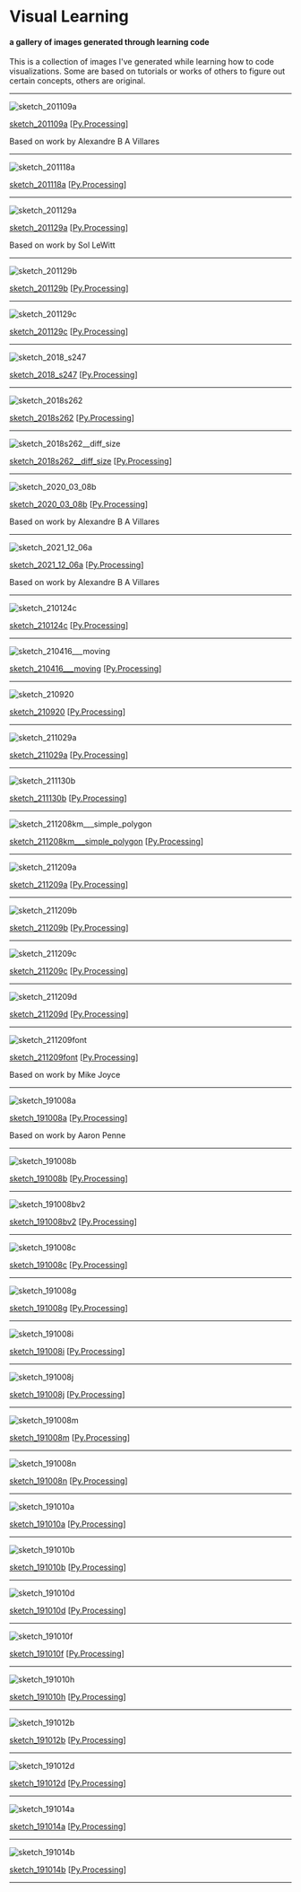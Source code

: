 # Visual Learning

#### a gallery of images generated through learning code

This is a collection of images I've generated while learning how to code visualizations. Some are based on tutorials or works of others to figure out certain concepts, others are original.

---

![sketch_201109a](2021/sketch_201109a/output.png)

[sketch_201109a](https://github.com/fkmooney/visual-learning/tree/master/2021/sketch_201109a) [[Py.Processing](https://fkmooney.github.io/como-instalar-o-processing-modo-python/index-EN)]

Based on work by Alexandre B A Villares

---

![sketch_201118a](2021/sketch_201118a/20227.png)

[sketch_201118a](https://github.com/fkmooney/visual-learning/tree/master/2021/sketch_201118a) [[Py.Processing](https://fkmooney.github.io/como-instalar-o-processing-modo-python/index-EN)]

---

![sketch_201129a](2021/sketch_201129a/sketch_201129a.png)

[sketch_201129a](https://github.com/fkmooney/visual-learning/tree/master/2021/sketch_201129a) [[Py.Processing](https://fkmooney.github.io/como-instalar-o-processing-modo-python/index-EN)]

Based on work by Sol LeWitt

---

![sketch_201129b](2021/sketch_201129b/sketch_201129b.png)

[sketch_201129b](https://github.com/fkmooney/visual-learning/tree/master/2021/sketch_201129b) [[Py.Processing](https://fkmooney.github.io/como-instalar-o-processing-modo-python/index-EN)]

---

![sketch_201129c](2021/sketch_201129c/sketch_201129c.png)

[sketch_201129c](https://github.com/fkmooney/visual-learning/tree/master/2021/sketch_201129c) [[Py.Processing](https://fkmooney.github.io/como-instalar-o-processing-modo-python/index-EN)]

---

![sketch_2018_s247](2021/sketch_2018_s247/4314.png)

[sketch_2018_s247](https://github.com/fkmooney/visual-learning/tree/master/2021/sketch_2018_s247) [[Py.Processing](https://fkmooney.github.io/como-instalar-o-processing-modo-python/index-EN)]

---

![sketch_2018s262](2021/sketch_2018s262/416.png)

[sketch_2018s262](https://github.com/fkmooney/visual-learning/tree/master/2021/sketch_2018s262) [[Py.Processing](https://fkmooney.github.io/como-instalar-o-processing-modo-python/index-EN)]

---

![sketch_2018s262__diff_size](2021/sketch_2018s262__diff_size/2678.png)

[sketch_2018s262__diff_size](https://github.com/fkmooney/visual-learning/tree/master/2021/sketch_2018s262__diff_size) [[Py.Processing](https://fkmooney.github.io/como-instalar-o-processing-modo-python/index-EN)]

---

![sketch_2020_03_08b](2021/sketch_2020_03_08b/0764.png)

[sketch_2020_03_08b](https://github.com/fkmooney/visual-learning/tree/master/2021/sketch_2020_03_08b) [[Py.Processing](https://fkmooney.github.io/como-instalar-o-processing-modo-python/index-EN)]

Based on work by Alexandre B A Villares

---

![sketch_2021_12_06a](2021/sketch_2021_12_06a/sketch_2021_12_06a.png)

[sketch_2021_12_06a](https://github.com/fkmooney/visual-learning/tree/master/2021/sketch_2021_12_06a) [[Py.Processing](https://fkmooney.github.io/como-instalar-o-processing-modo-python/index-EN)]

Based on work by Alexandre B A Villares

---

![sketch_210124c](2021/sketch_210124c/202.png)

[sketch_210124c](https://github.com/fkmooney/visual-learning/tree/master/2021/sketch_210124c) [[Py.Processing](https://fkmooney.github.io/como-instalar-o-processing-modo-python/index-EN)]

---

![sketch_210416___moving](2021/sketch_210416___moving/199.png)

[sketch_210416___moving](https://github.com/fkmooney/visual-learning/tree/master/2021/sketch_210416___moving) [[Py.Processing](https://fkmooney.github.io/como-instalar-o-processing-modo-python/index-EN)]

---

![sketch_210920](2021/sketch_210920/1061.png)

[sketch_210920](https://github.com/fkmooney/visual-learning/tree/master/2021/sketch_210920) [[Py.Processing](https://fkmooney.github.io/como-instalar-o-processing-modo-python/index-EN)]

---

![sketch_211029a](2021/sketch_211029a/a.png)

[sketch_211029a](https://github.com/fkmooney/visual-learning/tree/master/2021/sketch_211029a) [[Py.Processing](https://fkmooney.github.io/como-instalar-o-processing-modo-python/index-EN)]

---

![sketch_211130b](2021/sketch_211130b/pentagons_on_3x3.png)

[sketch_211130b](https://github.com/fkmooney/visual-learning/tree/master/2021/sketch_211130b) [[Py.Processing](https://fkmooney.github.io/como-instalar-o-processing-modo-python/index-EN)]

---

![sketch_211208km___simple_polygon](2021/sketch_211208km___simple_polygon/output_30.png)

[sketch_211208km___simple_polygon](https://github.com/fkmooney/visual-learning/tree/master/2021/sketch_211208km___simple_polygon) [[Py.Processing](https://fkmooney.github.io/como-instalar-o-processing-modo-python/index-EN)]

---

![sketch_211209a](2021/sketch_211209a/0289.png)

[sketch_211209a](https://github.com/fkmooney/visual-learning/tree/master/2021/sketch_211209a) [[Py.Processing](https://fkmooney.github.io/como-instalar-o-processing-modo-python/index-EN)]

---

![sketch_211209b](2021/sketch_211209b/0323.png)

[sketch_211209b](https://github.com/fkmooney/visual-learning/tree/master/2021/sketch_211209b) [[Py.Processing](https://fkmooney.github.io/como-instalar-o-processing-modo-python/index-EN)]

---

![sketch_211209c](2021/sketch_211209c/0260.png)

[sketch_211209c](https://github.com/fkmooney/visual-learning/tree/master/2021/sketch_211209c) [[Py.Processing](https://fkmooney.github.io/como-instalar-o-processing-modo-python/index-EN)]

---

![sketch_211209d](2021/sketch_211209d/1802.png)

[sketch_211209d](https://github.com/fkmooney/visual-learning/tree/master/2021/sketch_211209d) [[Py.Processing](https://fkmooney.github.io/como-instalar-o-processing-modo-python/index-EN)]

---

![sketch_211209font](2021/sketch_211209font/3611.png)

[sketch_211209font](https://github.com/fkmooney/visual-learning/tree/master/2021/sketch_211209font) [[Py.Processing](https://fkmooney.github.io/como-instalar-o-processing-modo-python/index-EN)]

Based on work by Mike Joyce

---

![sketch_191008a](2021/sketch_191008a/output/001.png)

[sketch_191008a](https://github.com/fkmooney/visual-learning/tree/master/2021/sketch_191008a) [[Py.Processing](https://fkmooney.github.io/como-instalar-o-processing-modo-python/index-EN)]


Based on work by Aaron Penne

---

![sketch_191008b](2021/sketch_191008b/0014.png)

[sketch_191008b](https://github.com/fkmooney/visual-learning/tree/master/2021/sketch_191008b) [[Py.Processing](https://fkmooney.github.io/como-instalar-o-processing-modo-python/index-EN)]

---

![sketch_191008bv2](2021/sketch_191008bv2/yarn.png)

[sketch_191008bv2](https://github.com/fkmooney/visual-learning/tree/master/2021/sketch_191008bv2) [[Py.Processing](https://fkmooney.github.io/como-instalar-o-processing-modo-python/index-EN)]

---

![sketch_191008c](2021/sketch_191008c/output/20191008_224114_yarn_1171989_0001.png)

[sketch_191008c](https://github.com/fkmooney/visual-learning/tree/master/2021/sketch_191008c) [[Py.Processing](https://fkmooney.github.io/como-instalar-o-processing-modo-python/index-EN)]

---

![sketch_191008g](2021/sketch_191008g/20191011_101555_concentric_wobble_175_0004.png)

[sketch_191008g](https://github.com/fkmooney/visual-learning/tree/master/2021/sketch_191008g) [[Py.Processing](https://fkmooney.github.io/como-instalar-o-processing-modo-python/index-EN)]

---

![sketch_191008i](2021/sketch_191008i/output/20210408_155350_sketch_191008a_1138_0001.png)

[sketch_191008i](https://github.com/fkmooney/visual-learning/tree/master/2021/sketch_191008i) [[Py.Processing](https://fkmooney.github.io/como-instalar-o-processing-modo-python/index-EN)]

---

![sketch_191008j](2021/sketch_191008j/output/20191008_164630_circlish_circle_1138_0121.png)

[sketch_191008j](https://github.com/fkmooney/visual-learning/tree/master/2021/sketch_191008j) [[Py.Processing](https://fkmooney.github.io/como-instalar-o-processing-modo-python/index-EN)]

---

![sketch_191008m](2021/sketch_191008m/output/20211114_170730_fuzz_4843_0051.png)

[sketch_191008m](https://github.com/fkmooney/visual-learning/tree/master/2021/sketch_191008m) [[Py.Processing](https://fkmooney.github.io/como-instalar-o-processing-modo-python/index-EN)]

---

![sketch_191008n](2021/sketch_191008n/worm.png)

[sketch_191008n](https://github.com/fkmooney/visual-learning/tree/master/2021/sketch_191008n) [[Py.Processing](https://fkmooney.github.io/como-instalar-o-processing-modo-python/index-EN)]

---

![sketch_191010a](2021/sketch_191010a/test.jpg)

[sketch_191010a](https://github.com/fkmooney/visual-learning/tree/master/2021/sketch_191010a) [[Py.Processing](https://fkmooney.github.io/como-instalar-o-processing-modo-python/index-EN)]

---

![sketch_191010b](2021/sketch_191010b/trace_in_java.png)

[sketch_191010b](https://github.com/fkmooney/visual-learning/tree/master/2021/sketch_191010b) [[Py.Processing](https://fkmooney.github.io/como-instalar-o-processing-modo-python/index-EN)]

---

![sketch_191010d](2021/sketch_191010d/disney_grids.jpg)

[sketch_191010d](https://github.com/fkmooney/visual-learning/tree/master/2021/sketch_191010d) [[Py.Processing](https://fkmooney.github.io/como-instalar-o-processing-modo-python/index-EN)]

---

![sketch_191010f](2021/sketch_191010f/1.jpg)

[sketch_191010f](https://github.com/fkmooney/visual-learning/tree/master/2021/sketch_191010f) [[Py.Processing](https://fkmooney.github.io/como-instalar-o-processing-modo-python/index-EN)]

---

![sketch_191010h](2021/sketch_191010h/1.jpg)

[sketch_191010h](https://github.com/fkmooney/visual-learning/tree/master/2021/sketch_191010h) [[Py.Processing](https://fkmooney.github.io/como-instalar-o-processing-modo-python/index-EN)]

---

![sketch_191012b](2021/sketch_191012b/drehen_art.jpg)

[sketch_191012b](https://github.com/fkmooney/visual-learning/tree/master/2021/sketch_191012b) [[Py.Processing](https://fkmooney.github.io/como-instalar-o-processing-modo-python/index-EN)]

---

![sketch_191012d](2021/sketch_191012d/shy.png)

[sketch_191012d](https://github.com/fkmooney/visual-learning/tree/master/2021/sketch_191012d) [[Py.Processing](https://fkmooney.github.io/como-instalar-o-processing-modo-python/index-EN)]

---

![sketch_191014a](2021/sketch_191014a/ship.png)

[sketch_191014a](https://github.com/fkmooney/visual-learning/tree/master/2021/sketch_191014a) [[Py.Processing](https://fkmooney.github.io/como-instalar-o-processing-modo-python/index-EN)]

---

![sketch_191014b](2021/sketch_191014b/shatter4.png)

[sketch_191014b](https://github.com/fkmooney/visual-learning/tree/master/2021/sketch_191014b) [[Py.Processing](https://fkmooney.github.io/como-instalar-o-processing-modo-python/index-EN)]

---

